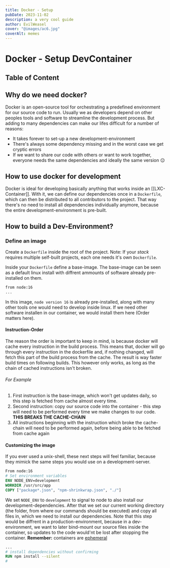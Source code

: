 ```yaml
---
title: Docker - Setup
pubDate: 2023-11-02
description: a very cool guide
author: EvilWeasel
cover: "@images/ac6.jpg"
coverAlt: memes
---
```


# Docker - Setup DevContainer

## Table of Content

## Why do we need docker?

Docker is an open-source tool for orchestrating a predefined environment for our source code to run. Usually we as developers depend on other peoples tools and software to streamline the development process. But adding to many dependencies can make our lifes difficult for a number of reasons:

- It takes forever to set-up a new development-environment
- There's always some dependency missing and in the worst case we get cryptic errors
- If we want to share our code with others or want to work together, everyone needs the same dependencies and ideally the same version 😑


## How to use docker for development

Docker is ideal for developing basically anything that works inside an [[LXC-Container]]. With it, we can define our dependencies once in a `Dockerfile`, which can then be distributed to all contributors to the project. That way there's no need to install all dependencies individually anymore, because the entire development-environment is pre-built.

## How to build a Dev-Environment?

### Define an image

Create a `Dockerfile` inside the root of the project. Note: If your *stack* requires multiple self-built projects, each one needs it's own `Dockerfile`.

Inside your `Dockerfile` define a base-image. The base-image can be seen as a default linux install with diffrent ammounts of software already pre-installed on them.

```Dockerfile
from node:16
...
```

In this image, `node version 16` is already pre-installed, along with many other tools one would need to develop inside linux. If we need other software installen in our container, we would install them here (Order matters here).

#### Instruction-Order

The reason the order is important to keep in mind, is because docker will cache every instruction in the build process. This means that, docker will go through every instruction in the dockerfile and, if nothing changed, will fetch this part of the build process from the cache. The result is way faster build times on following builds. This however only works, as long as the chain of cached instructions isn't broken. 
###### For Example
1. First instruction is the base-image, which won't get updates daily, so this step is fetched from cache almost every time.
2. Second instruction: copy our source code into the container - this step will need to be performed every time we make changes to our code. **THIS BREAKS THE CACHE-CHAIN**
3. All instructions beginning with the instruction which broke the cache-chain will need to be performed again, before being able to be fetched from cache again

#### Customizing the image

If you ever used a unix-shell, these next steps will feel familiar, because they mimick the same steps you would use on a development-server.

```Dockerfile
From node:16
# Set environment variables
ENV NODE_ENV=development
WORKDIR /usr/src/app
COPY ["package*.json", "npm-shrinkwrap.json", "./"]
```

We set `NODE_ENV` to `development` to signal to node to also install our development-dependencies. After that we set our current working directory (the folder, from where our commands should be executed) and copy all files in, which we need to install our dependencies. Note that this step would be diffrent in a production-environment, because in a dev-environment, we want to later bind-mount our source files inside the container, so updates to the code would'nt be lost after stopping the container. **Remember:**  containers are [ephemeral](https://docs.docker.com/develop/develop-images/dockerfile_best-practices/#:~:text=By%20%E2%80%9Cephemeral%E2%80%9D%2C%20we%20mean,in%20such%20a%20stateless%20fashion.)

```Dockerfile
...
# install dependencies without confirming
RUN npm install --silent
# 
```